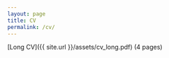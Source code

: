 ```yaml
---
layout: page
title: CV
permalink: /cv/
---
```


[Long CV]({{ site.url }}/assets/cv_long.pdf) (4 pages)